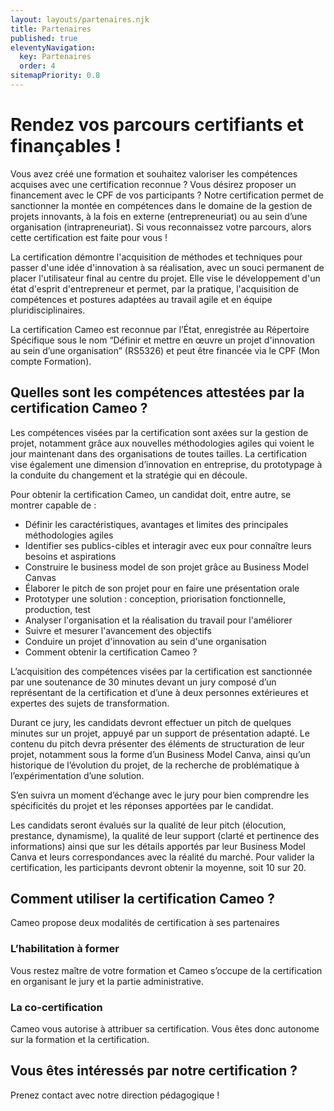 ```yaml
---
layout: layouts/partenaires.njk
title: Partenaires
published: true
eleventyNavigation:
  key: Partenaires
  order: 4
sitemapPriority: 0.8
---
```

# Rendez vos parcours **certifiants et finançables** !

Vous avez créé une formation et souhaitez valoriser les compétences acquises avec une certification reconnue ? Vous désirez proposer un financement avec le CPF de vos participants ? Notre certification permet de sanctionner la montée en compétences dans le domaine de la gestion de projets innovants, à la fois en externe (entrepreneuriat) ou au sein d’une organisation (intrapreneuriat). Si vous reconnaissez votre parcours, alors cette certification est faite pour vous !

La certification démontre l'acquisition de méthodes et techniques pour passer d'une idée d'innovation à sa réalisation, avec un souci permanent de placer l'utilisateur final au centre du projet. Elle vise le développement d'un état d'esprit d'entrepreneur et permet, par la pratique, l'acquisition de compétences et postures adaptées au travail agile et en équipe pluridisciplinaires.

La certification Cameo est reconnue par l’État, enregistrée au Répertoire Spécifique sous le nom “Définir et mettre en œuvre un projet d'innovation au sein d’une organisation” (RS5326) et peut être financée via le CPF (Mon compte Formation).

## Quelles sont les compétences attestées par la certification Cameo ?

Les compétences visées par la certification sont axées sur la gestion de projet, notamment grâce aux nouvelles méthodologies agiles qui voient le jour maintenant dans des organisations de toutes tailles. La certification vise également une dimension d’innovation en entreprise, du prototypage à la conduite du changement et la stratégie qui en découle.

Pour obtenir la certification Cameo, un candidat doit, entre autre, se montrer capable de :
* Définir les caractéristiques, avantages et limites des principales méthodologies agiles
* Identifier ses publics-cibles et interagir avec eux pour connaître leurs besoins et aspirations
* Construire le business model de son projet grâce au Business Model Canvas
* Élaborer le pitch de son projet pour en faire une présentation orale
* Prototyper une solution : conception, priorisation fonctionnelle, production, test
* Analyser l'organisation et la réalisation du travail pour l'améliorer
* Suivre et mesurer l'avancement des objectifs
* Conduire un projet d'innovation au sein d'une organisation
* Comment obtenir la certification Cameo ?

L’acquisition des compétences visées par la certification est sanctionnée par une soutenance de 30 minutes devant un jury composé d’un représentant de la certification et d’une à deux personnes extérieures et expertes des sujets de transformation.

Durant ce jury, les candidats devront effectuer un pitch de quelques minutes sur un projet, appuyé par un support de présentation adapté. Le contenu du pitch devra présenter des éléments de structuration de leur projet, notamment sous la forme d’un Business Model Canva, ainsi qu’un historique de l’évolution du projet, de la recherche de problématique à l’expérimentation d’une solution.

S’en suivra un moment d’échange avec le jury pour bien comprendre les spécificités du projet et les réponses apportées par le candidat.

Les candidats seront évalués sur la qualité de leur pitch (élocution, prestance, dynamisme), la qualité de leur support (clarté et pertinence des informations) ainsi que sur les détails apportés par leur Business Model Canva et leurs correspondances avec la réalité du marché. Pour valider la certification, les participants devront obtenir la moyenne, soit 10 sur 20.

## Comment utiliser la certification Cameo ?

Cameo propose deux modalités de certification à ses partenaires

### L’habilitation à former

Vous restez maître de votre formation et Cameo s’occupe de la certification en organisant le jury et la partie administrative.

### La co-certification

Cameo vous autorise à attribuer sa certification. Vous êtes donc autonome sur la formation et la certification.

## Vous êtes intéressés par notre certification ?
Prenez contact avec notre direction pédagogique !

